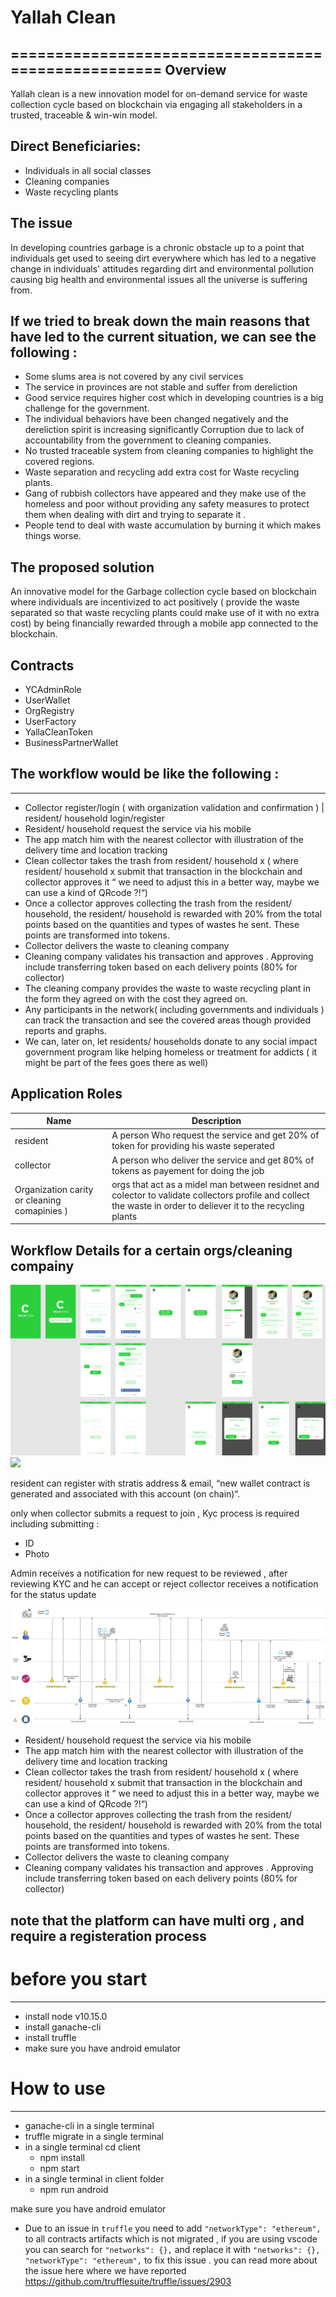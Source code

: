 
# Yallah Clean
====================================================
Overview 
---------
Yallah clean is a  new innovation model for on-demand service for waste collection cycle based on blockchain via engaging all stakeholders in a trusted, traceable & win-win model.


 Direct Beneficiaries:  
---------

- Individuals in all social classes
- Cleaning companies
- Waste recycling plants

 
The issue  
---------
In developing countries garbage is a chronic obstacle up to a point that  individuals get used to seeing dirt everywhere which has led to a negative change in individuals' attitudes regarding dirt and environmental pollution causing big health and environmental issues all the universe is suffering from.

If we tried to break down the main reasons that have led to the current situation, we can see the following :
---------------------------------------------------
- Some slums area is not covered by any civil services 
- The service in provinces are not stable and suffer from dereliction
- Good service requires higher cost which in developing countries is a big challenge for the government.   
- The individual behaviors have been changed negatively and the dereliction spirit is increasing significantly 
 Corruption due to lack of accountability from the government to cleaning companies. 
- No trusted traceable system from cleaning companies to highlight the covered regions. 
 - Waste separation and recycling add extra cost for Waste recycling plants. 
- Gang of rubbish collectors have appeared and they make use of the homeless and poor without providing any safety measures  to protect them when dealing with dirt and trying to separate it .
- People tend to deal with waste accumulation by burning it which makes things worse.


 The proposed solution 
---------

 An innovative model for the Garbage collection cycle based on blockchain where individuals are incentivized to act positively ( provide the waste separated so that waste recycling plants could make use of it with no extra cost) by being financially rewarded through a mobile app connected to the blockchain.

	
Contracts 
------------------
- YCAdminRole
- UserWallet
- OrgRegistry
- UserFactory
- YallaCleanToken
- BusinessPartnerWallet 


## The workflow would be like the following :
------------------
- Collector register/login ( with organization validation and confirmation  ) | resident/ household  login/register 
- Resident/ household  request the service via his mobile 
- The app match him with the nearest collector with illustration of the delivery time and location tracking 
- Clean collector takes the trash from resident/ household  x ( where resident/ household  x submit that transaction in the blockchain and collector approves it “ we need to adjust this in a better way, maybe we can use a kind of QRcode ?!“) 
- Once a collector approves collecting the trash from the resident/ household, the resident/ household is rewarded with 20% from the total points based on the quantities and types of wastes he sent. These points are transformed into tokens.
- Collector delivers the waste to cleaning company 
- Cleaning company validates his transaction and approves . Approving  include transferring token based on each delivery points   (80% for collector) 
- The cleaning company provides the waste to waste recycling plant in the form they agreed on with the cost they agreed on.
- Any participants in the network( including governments and individuals ) can track the transaction and see the covered areas though provided reports and graphs.
- We can, later on, let residents/ households donate to any social impact government program like helping homeless or treatment for addicts ( it might be part of the fees goes there as well)



Application Roles 
------------------

| Name       | Description                                                                                         |
|------------|-----------------------------------------------------------------------------------------------------|
| resident | A person Who request the service and get 20% of token for providing his waste seperated
| collector      | A person who deliver the service  and get 80% of tokens as payement for doing the job  |
Organization  carity or cleaning comapinies )       | orgs that act as a midel man between residnet and colector to validate collectors profile and collect the waste  in order to deliever it to the recycling plants | Busssiness partners | mainly for point system in countries that have issue using crypto , those parties can help in transforming the points/tokens in blockchain into goods, services ,etc                                     |




Workflow Details for a certain orgs/cleaning compainy
----------------

![](YallahCleanApp.jpg)
![](Registration_cycle.jpg.png)

resident can register with  stratis address & email, “new wallet contract is generated and associated with this account  (on chain)“.



only when collector  submits a request to join ,
Kyc process is required  including submitting : 
	
- ID 
 - Photo


 Admin receives a notification for new request to be reviewed , after  reviewing KYC and he can accept or reject 
collector receives a notification for the status update

![](Request_LifeCycle.jpg)

- Resident/ household  request the service via his mobile 
- The app match him with the nearest collector with illustration of the delivery time and location tracking 
- Clean collector takes the trash from resident/ household  x ( where resident/ household  x submit that transaction in the blockchain and collector approves it “ we need to adjust this in a better way, maybe we can use a kind of QRcode ?!“) 
- Once a collector approves collecting the trash from the resident/ household, the resident/ household is rewarded with 20% from the total points based on the quantities and types of wastes he sent. These points are transformed into tokens.
- Collector delivers the waste to cleaning company 
- Cleaning company validates his transaction and approves . Approving  include transferring token based on each delivery points   (80% for collector) 

 note that the platform can have multi org , and require a registeration process 
-----------------

# before you start 
-----------------
- install node v10.15.0  
- install ganache-cli  
- install truffle 
-  make sure you have android emulator 
  
# How to use
-----------------
- ganache-cli  in a single terminal
- truffle migrate  in a single terminal
-  in a single terminal cd client 
   -  npm install 
   -  npm start 
-  in a single terminal in  client folder  
   -  npm run android 
  
  make sure you have android emulator 
- Due to an issue in `truffle`  you need to add `"networkType": "ethereum",` to all contracts artifacts which is not migrated , if you are using vscode you can search for `"networks": {},` and replace it with `"networks": {},  "networkType": "ethereum",` to fix this issue . you can read more about the issue here where we have reported https://github.com/trufflesuite/truffle/issues/2903